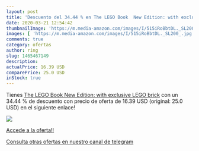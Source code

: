```yaml
---
layout: post
title: 'Descuento del 34.44 % en The LEGO Book  New Edition: with exclusi'
date: 2020-03-21 12:54:42
thumbnailImage: 'https://m.media-amazon.com/images/I/515iRoBbtDL._SL200_.jpg'
images: [ 'https://m.media-amazon.com/images/I/515iRoBbtDL._SL200_.jpg' ]
comments: true
category: ofertas
author: ring
slug: 1465467149
description:
actualPrice: 16.39 USD
comparePrice: 25.0 USD
inStock: true
---
```


Tienes [The LEGO Book  New Edition: with exclusive LEGO brick](https://www.amazon.com/dp/1465467149/?tag=redken08-20) con un 34.44 % de descuento con precio de oferta de 16.39 USD (original: 25.0 USD) en el siguiente enlace!

[![](https://m.media-amazon.com/images/I/515iRoBbtDL._SL200_.jpg)](https://www.amazon.com/dp/1465467149/?tag=redken08-20)

[Accede a la oferta!!](https://www.amazon.com/dp/1465467149/?tag=redken08-20)

[Consulta otras ofertas en nuestro canal de telegram](https://t.me/s/ofertas25)
